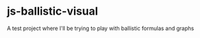 # js-ballistic-visual
A test project where I'll be trying to play with ballistic formulas and graphs
